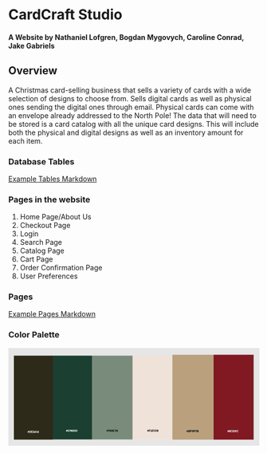 # CardCraft Studio 

#### A Website by Nathaniel Lofgren, Bogdan Mygovych, Caroline Conrad, Jake Gabriels 
    

## Overview  

A Christmas card-selling business that sells a variety of cards with a wide selection of designs to choose from. Sells digital cards as well as physical ones sending the digital ones through email. Physical cards can come with an envelope already addressed to the North Pole! 
The data that will need to be stored is a card catalog with all the unique card designs.
 This will include both the physical and digital designs as well as an inventory amount for each item.  
 
### Database Tables
[Example Tables Markdown](https://github.com/Natelofgren/CardCraft-Studio/blob/main/db_tables.md)

### Pages in the website

1. Home Page/About Us
2. Checkout Page
3. Login 
4. Search Page
5. Catalog Page
6. Cart Page
7. Order Confirmation Page
8. User Preferences

### Pages
[Example Pages Markdown](https://github.com/Natelofgren/CardCraft-Studio/blob/main/page_designs.md)
### Color Palette
![ColorPalette](/PageDesigns/colorpalette.png)
